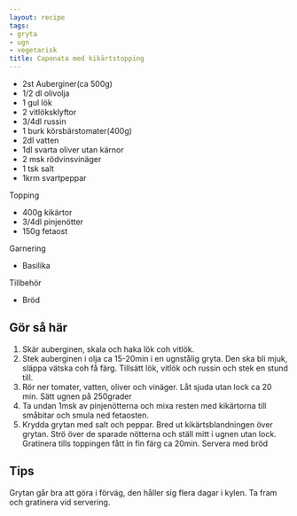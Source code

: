 ```yaml
---
layout: recipe
tags:
- gryta
- ugn
- vegetarisk
title: Caponata med kikärtstopping
---
```



* 2st Auberginer(ca 500g)
* 1/2 dl olivolja
* 1 gul lök
* 2 vitlöksklyftor
* 3/4dl russin
* 1 burk körsbärstomater(400g)
* 2dl vatten
* 1dl svarta oliver utan kärnor
* 2 msk rödvinsvinäger
* 1 tsk salt
* 1krm svartpeppar

Topping
* 400g kikärtor
* 3/4dl pinjenötter
* 150g fetaost

Garnering
* Basilika

Tillbehör
* Bröd

## Gör så här
1. Skär auberginen, skala och haka lök coh vitlök.
1. Stek auberginen i olja ca 15-20min i en ugnstålig gryta. Den ska bli mjuk, släppa vätska coh få färg. Tillsätt lök, vitlök och russin och stek en stund till.
1. Rör ner tomater, vatten, oliver och vinäger. Låt sjuda utan lock ca 20 min. Sätt ugnen på 250grader
1. Ta undan 1msk av pinjenötterna och mixa resten med kikärtorna till småbitar och smula ned fetaosten.
1. Krydda grytan med salt och peppar. Bred ut kikärtsblandningen över grytan. Strö över de sparade nötterna och ställ mitt i ugnen utan lock. Gratinera tills toppingen fått in fin färg ca 20min. Servera med bröd

## Tips
Grytan går bra att göra i förväg, den håller sig flera dagar i kylen. Ta fram och gratinera vid servering.
